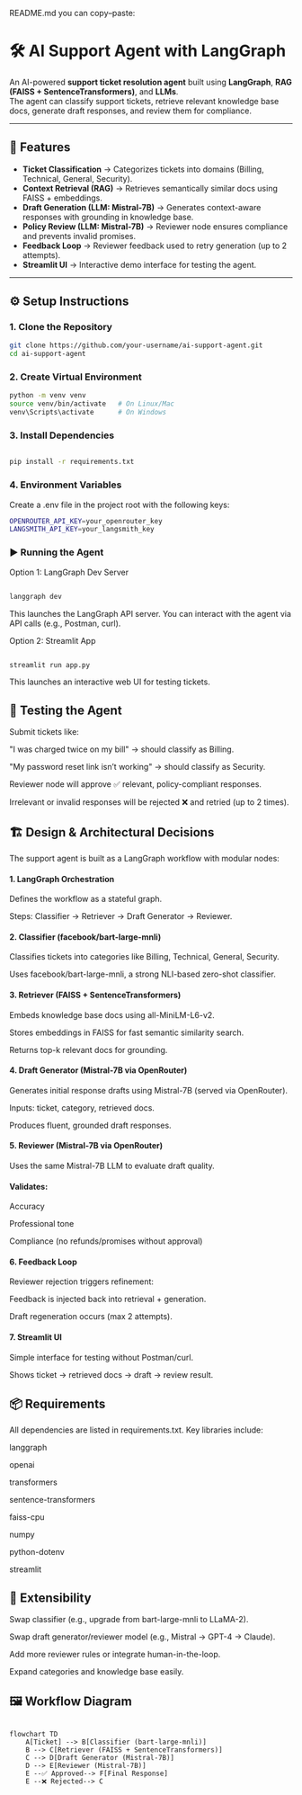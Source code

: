 README.md you can copy–paste:

# 🛠️ AI Support Agent with LangGraph

An AI-powered **support ticket resolution agent** built using **LangGraph**, **RAG (FAISS + SentenceTransformers)**, and **LLMs**.  
The agent can classify support tickets, retrieve relevant knowledge base docs, generate draft responses, and review them for compliance.

---

## 🚀 Features
- **Ticket Classification** → Categorizes tickets into domains (Billing, Technical, General, Security).  
- **Context Retrieval (RAG)** → Retrieves semantically similar docs using FAISS + embeddings.  
- **Draft Generation (LLM: Mistral-7B)** → Generates context-aware responses with grounding in knowledge base.  
- **Policy Review (LLM: Mistral-7B)** → Reviewer node ensures compliance and prevents invalid promises.  
- **Feedback Loop** → Reviewer feedback used to retry generation (up to 2 attempts).  
- **Streamlit UI** → Interactive demo interface for testing the agent.  

---

## ⚙️ Setup Instructions

### 1. Clone the Repository
```bash
git clone https://github.com/your-username/ai-support-agent.git
cd ai-support-agent
 ```

### 2. Create Virtual Environment

```bash
python -m venv venv
source venv/bin/activate   # On Linux/Mac
venv\Scripts\activate      # On Windows
```

### 3. Install Dependencies
```bash

pip install -r requirements.txt
```

### 4. Environment Variables

Create a .env file in the project root with the following keys:

```bash
OPENROUTER_API_KEY=your_openrouter_key
LANGSMITH_API_KEY=your_langsmith_key
```

### ▶️ Running the Agent
Option 1: LangGraph Dev Server
```bash

langgraph dev
```

This launches the LangGraph API server. You can interact with the agent via API calls (e.g., Postman, curl).

Option 2: Streamlit App
```bash

streamlit run app.py
```


This launches an interactive web UI for testing tickets.

## 🧪 Testing the Agent

Submit tickets like:

"I was charged twice on my bill" → should classify as Billing.

"My password reset link isn’t working" → should classify as Security.

Reviewer node will approve ✅ relevant, policy-compliant responses.

Irrelevant or invalid responses will be rejected ❌ and retried (up to 2 times).

## 🏗️ Design & Architectural Decisions

The support agent is built as a LangGraph workflow with modular nodes:

#### 1. LangGraph Orchestration

Defines the workflow as a stateful graph.

Steps: Classifier → Retriever → Draft Generator → Reviewer.

#### 2. Classifier (facebook/bart-large-mnli)

Classifies tickets into categories like Billing, Technical, General, Security.

Uses facebook/bart-large-mnli, a strong NLI-based zero-shot classifier.

#### 3. Retriever (FAISS + SentenceTransformers)

Embeds knowledge base docs using all-MiniLM-L6-v2.

Stores embeddings in FAISS for fast semantic similarity search.

Returns top-k relevant docs for grounding.

#### 4. Draft Generator (Mistral-7B via OpenRouter)

Generates initial response drafts using Mistral-7B (served via OpenRouter).

Inputs: ticket, category, retrieved docs.

Produces fluent, grounded draft responses.

#### 5. Reviewer (Mistral-7B via OpenRouter)

Uses the same Mistral-7B LLM to evaluate draft quality.

#### Validates:

Accuracy

Professional tone

Compliance (no refunds/promises without approval)

#### 6. Feedback Loop

Reviewer rejection triggers refinement:

Feedback is injected back into retrieval + generation.

Draft regeneration occurs (max 2 attempts).

#### 7. Streamlit UI

Simple interface for testing without Postman/curl.

Shows ticket → retrieved docs → draft → review result.

## 📦 Requirements

All dependencies are listed in requirements.txt.
Key libraries include:

langgraph

openai

transformers

sentence-transformers

faiss-cpu

numpy

python-dotenv

streamlit

## 📌 Extensibility

Swap classifier (e.g., upgrade from bart-large-mnli to LLaMA-2).

Swap draft generator/reviewer model (e.g., Mistral → GPT-4 → Claude).

Add more reviewer rules or integrate human-in-the-loop.

Expand categories and knowledge base easily.

## 🖼️ Workflow Diagram
```mermaid

flowchart TD
    A[Ticket] --> B[Classifier (bart-large-mnli)]
    B --> C[Retriever (FAISS + SentenceTransformers)]
    C --> D[Draft Generator (Mistral-7B)]
    D --> E[Reviewer (Mistral-7B)]
    E --✅ Approved--> F[Final Response]
    E --❌ Rejected--> C

